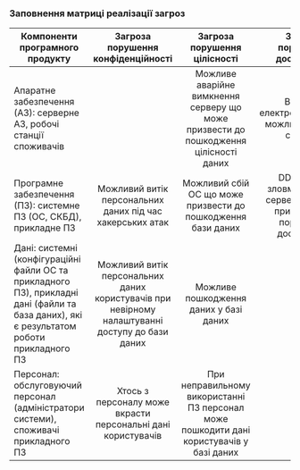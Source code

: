 ### Заповнення матриці реалізації загроз

|Компоненти програмного продукту| Загроза порушення конфіденційності | Загроза порушення цілісності | Загроза порушення доступності |
|-|:-:|:-:|:-:|
| Апаратне забезпечення (АЗ): серверне АЗ, робочі станції споживачів | |Можливе аварійне вимкнення серверу що може призвести до пошкодження цілісності даних|Відсутнє електропостачання, можлива відмова серверу|
| Програмне забезпечення (ПЗ): системне ПЗ (ОС, СКБД), прикладне ПЗ |Можливий витік персональних даних під час хакерських атак|Можливий сбій ОС що може призвести до пошкодження бази даних|DDoS атака зловмисників на сервер, що може призвести до порушення доступності|
| Дані: системні (конфігураційні файли ОС та прикладного ПЗ), прикладні дані (файли та база даних), які є результатом роботи прикладного ПЗ |Можливий витік персональних даних користувачів при невірному налаштуванні доступу до бази даних|Можливе пошкодження даних у базі даних| |
| Персонал: обслуговуючий персонал (адміністратори системи), споживачі прикладного ПЗ |Хтось з персоналу може вкрасти персональні дані користувачів|При неправильному використанні ПЗ персонал може пошкодити дані користувачів у базі даних| |
